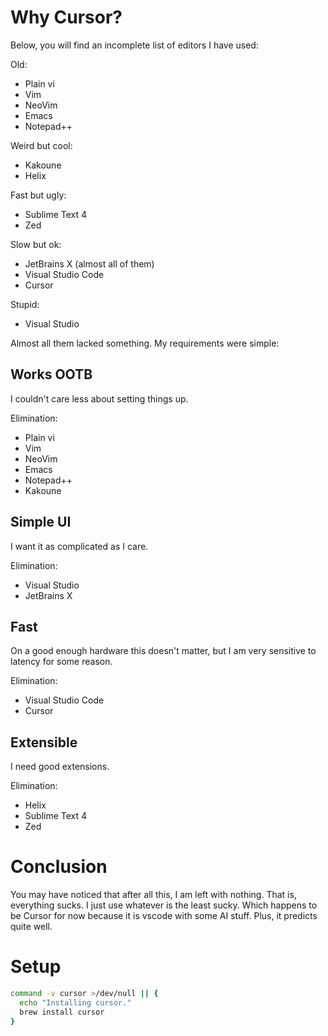 # Why Cursor?
Below, you will find an incomplete list of editors I have used:

Old:
- Plain vi
- Vim
- NeoVim
- Emacs
- Notepad++

Weird but cool:
- Kakoune
- Helix

Fast but ugly:
- Sublime Text 4
- Zed

Slow but ok:
- JetBrains X (almost all of them)
- Visual Studio Code
- Cursor

Stupid:
- Visual Studio

Almost all them lacked something. My requirements were simple:

## __Works OOTB__
I couldn't care less about setting things up.

Elimination:
- Plain vi
- Vim
- NeoVim
- Emacs
- Notepad++
- Kakoune

## __Simple UI__
I want it as complicated as I care.

Elimination:
- Visual Studio
- JetBrains X

## __Fast__
On a good enough hardware this doesn't matter, but I am very sensitive
to latency for some reason.

Elimination:
- Visual Studio Code
- Cursor

## __Extensible__
I need good extensions.

Elimination:
- Helix
- Sublime Text 4
- Zed

# Conclusion
You may have noticed that after all this, I am left with nothing.
That is, everything sucks. I just use whatever is the least sucky.
Which happens to be Cursor for now because it is vscode with some AI stuff.
Plus, it predicts quite well.

# Setup

```sh
command -v cursor >/dev/null || {
  echo "Installing cursor."
  brew install cursor
}
```
